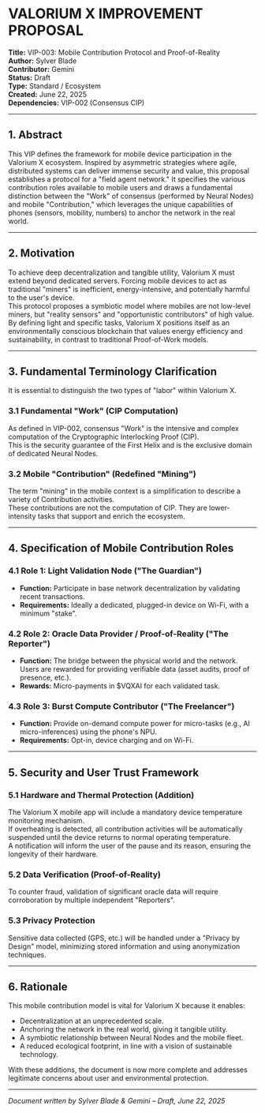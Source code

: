 # VALORIUM X IMPROVEMENT PROPOSAL

**Title:** VIP-003: Mobile Contribution Protocol and Proof-of-Reality  
**Author:** Sylver Blade  
**Contributor:** Gemini  
**Status:** Draft  
**Type:** Standard / Ecosystem  
**Created:** June 22, 2025  
**Dependencies:** VIP-002 (Consensus CIP)

---

## 1. Abstract

This VIP defines the framework for mobile device participation in the Valorium X ecosystem. Inspired by asymmetric strategies where agile, distributed systems can deliver immense security and value, this proposal establishes a protocol for a "field agent network." It specifies the various contribution roles available to mobile users and draws a fundamental distinction between the "Work" of consensus (performed by Neural Nodes) and mobile "Contribution," which leverages the unique capabilities of phones (sensors, mobility, numbers) to anchor the network in the real world.

---

## 2. Motivation

To achieve deep decentralization and tangible utility, Valorium X must extend beyond dedicated servers. Forcing mobile devices to act as traditional "miners" is inefficient, energy-intensive, and potentially harmful to the user's device.  
This protocol proposes a symbiotic model where mobiles are not low-level miners, but "reality sensors" and "opportunistic contributors" of high value. By defining light and specific tasks, Valorium X positions itself as an environmentally conscious blockchain that values energy efficiency and sustainability, in contrast to traditional Proof-of-Work models.

---

## 3. Fundamental Terminology Clarification

It is essential to distinguish the two types of "labor" within Valorium X.

### 3.1 Fundamental "Work" (CIP Computation)

As defined in VIP-002, consensus "Work" is the intensive and complex computation of the Cryptographic Interlocking Proof (CIP).  
This is the security guarantee of the First Helix and is the exclusive domain of dedicated Neural Nodes.

### 3.2 Mobile "Contribution" (Redefined "Mining")

The term "mining" in the mobile context is a simplification to describe a variety of Contribution activities.  
These contributions are not the computation of CIP. They are lower-intensity tasks that support and enrich the ecosystem.

---

## 4. Specification of Mobile Contribution Roles

### 4.1 Role 1: Light Validation Node ("The Guardian")

- **Function:** Participate in base network decentralization by validating recent transactions.
- **Requirements:** Ideally a dedicated, plugged-in device on Wi-Fi, with a minimum "stake".

### 4.2 Role 2: Oracle Data Provider / Proof-of-Reality ("The Reporter")

- **Function:** The bridge between the physical world and the network. Users are rewarded for providing verifiable data (asset audits, proof of presence, etc.).
- **Rewards:** Micro-payments in $VQXAI for each validated task.

### 4.3 Role 3: Burst Compute Contributor ("The Freelancer")

- **Function:** Provide on-demand compute power for micro-tasks (e.g., AI micro-inferences) using the phone's NPU.
- **Requirements:** Opt-in, device charging and on Wi-Fi.

---

## 5. Security and User Trust Framework

### 5.1 Hardware and Thermal Protection (Addition)

The Valorium X mobile app will include a mandatory device temperature monitoring mechanism.  
If overheating is detected, all contribution activities will be automatically suspended until the device returns to normal operating temperature.  
A notification will inform the user of the pause and its reason, ensuring the longevity of their hardware.

### 5.2 Data Verification (Proof-of-Reality)

To counter fraud, validation of significant oracle data will require corroboration by multiple independent "Reporters".

### 5.3 Privacy Protection

Sensitive data collected (GPS, etc.) will be handled under a "Privacy by Design" model, minimizing stored information and using anonymization techniques.

---

## 6. Rationale

This mobile contribution model is vital for Valorium X because it enables:

- Decentralization at an unprecedented scale.
- Anchoring the network in the real world, giving it tangible utility.
- A symbiotic relationship between Neural Nodes and the mobile fleet.
- A reduced ecological footprint, in line with a vision of sustainable technology.

With these additions, the document is now more complete and addresses legitimate concerns about user and environmental protection.

---

*Document written by Sylver Blade & Gemini – Draft, June 22, 2025*